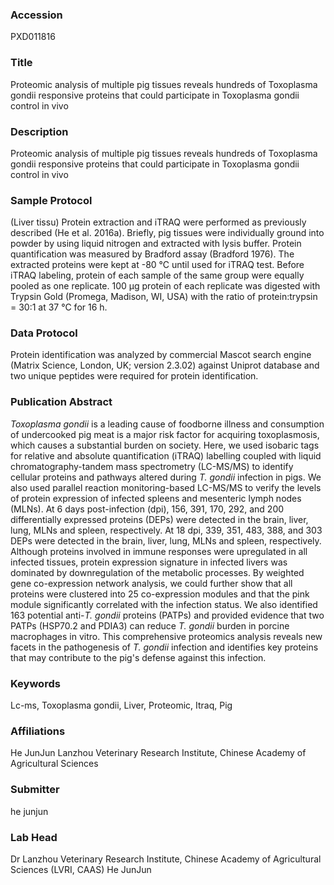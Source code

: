 ### Accession
PXD011816

### Title
Proteomic analysis of multiple pig tissues reveals hundreds of Toxoplasma gondii responsive proteins that could participate in Toxoplasma gondii control in vivo

### Description
Proteomic analysis of multiple pig tissues reveals hundreds of Toxoplasma gondii responsive proteins that could participate in Toxoplasma gondii control in vivo

### Sample Protocol
(Liver tissu) Protein extraction and iTRAQ were performed as previously described (He et al. 2016a). Briefly, pig tissues were individually ground into powder by using liquid nitrogen and extracted with lysis buffer. Protein quantification was measured by Bradford assay (Bradford 1976). The extracted proteins were kept at -80 °C until used for iTRAQ test. Before iTRAQ labeling, protein of each sample of the same group were equally pooled as one replicate. 100 μg protein of each replicate was digested with Trypsin Gold (Promega, Madison, WI, USA) with the ratio of protein:trypsin = 30:1 at 37 °C for 16 h.

### Data Protocol
Protein identification was analyzed by commercial Mascot search engine (Matrix Science, London, UK; version 2.3.02) against Uniprot database and two unique peptides were required for protein identification.

### Publication Abstract
<i>Toxoplasma gondii</i> is a leading cause of foodborne illness and consumption of undercooked pig meat is a major risk factor for acquiring toxoplasmosis, which causes a substantial burden on society. Here, we used isobaric tags for relative and absolute quantification (iTRAQ) labelling coupled with liquid chromatography-tandem mass spectrometry (LC-MS/MS) to identify cellular proteins and pathways altered during <i>T. gondii</i> infection in pigs. We also used parallel reaction monitoring-based LC-MS/MS to verify the levels of protein expression of infected spleens and mesenteric lymph nodes (MLNs). At 6 days post-infection (dpi), 156, 391, 170, 292, and 200 differentially expressed proteins (DEPs) were detected in the brain, liver, lung, MLNs and spleen, respectively. At 18 dpi, 339, 351, 483, 388, and 303 DEPs were detected in the brain, liver, lung, MLNs and spleen, respectively. Although proteins involved in immune responses were upregulated in all infected tissues, protein expression signature in infected livers was dominated by downregulation of the metabolic processes. By weighted gene co-expression network analysis, we could further show that all proteins were clustered into 25 co-expression modules and that the pink module significantly correlated with the infection status. We also identified 163 potential anti-<i>T. gondii</i> proteins (PATPs) and provided evidence that two PATPs (HSP70.2 and PDIA3) can reduce <i>T. gondii</i> burden in porcine macrophages in vitro. This comprehensive proteomics analysis reveals new facets in the pathogenesis of <i>T. gondii</i> infection and identifies key proteins that may contribute to the pig's defense against this infection.

### Keywords
Lc-ms, Toxoplasma gondii, Liver, Proteomic, Itraq, Pig

### Affiliations
He JunJun
Lanzhou Veterinary Research Institute, Chinese Academy of Agricultural Sciences

### Submitter
he junjun

### Lab Head
Dr Lanzhou Veterinary Research Institute, Chinese Academy of Agricultural Sciences (LVRI, CAAS)
He JunJun


